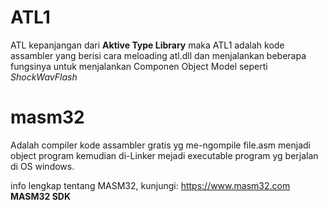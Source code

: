 
# ATL1
ATL kepanjangan dari **Aktive Type Library**
maka ATL1 adalah kode assambler yang 
berisi cara meloading atl.dll dan 
menjalankan beberapa fungsinya untuk 
menjalankan Componen Object Model 
seperti *ShockWavFlash*

# masm32
Adalah compiler kode assambler gratis yg
me-ngompile file.asm menjadi object program
kemudian di-Linker mejadi executable program yg berjalan di OS windows.

info lengkap tentang MASM32, kunjungi:
https://www.masm32.com
**MASM32 SDK**
